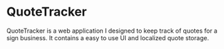 # QuoteTracker
QuoteTracker is a web application I designed to keep track of quotes for a sign business. It contains a easy to use UI and localized quote storage.
